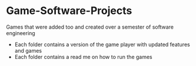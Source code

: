 # Game-Software-Projects
Games that were added too and created over a semester of software engineering
- Each folder contains a version of the game player with updated features and games
- Each folder contains a read me on how to run the games
